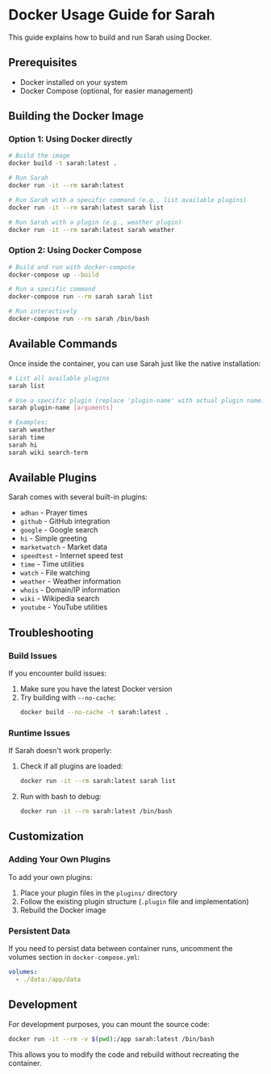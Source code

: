 # Docker Usage Guide for Sarah

This guide explains how to build and run Sarah using Docker.

## Prerequisites

- Docker installed on your system
- Docker Compose (optional, for easier management)

## Building the Docker Image

### Option 1: Using Docker directly

```bash
# Build the image
docker build -t sarah:latest .

# Run Sarah
docker run -it --rm sarah:latest

# Run Sarah with a specific command (e.g., list available plugins)
docker run -it --rm sarah:latest sarah list

# Run Sarah with a plugin (e.g., weather plugin)
docker run -it --rm sarah:latest sarah weather
```

### Option 2: Using Docker Compose

```bash
# Build and run with docker-compose
docker-compose up --build

# Run a specific command
docker-compose run --rm sarah sarah list

# Run interactively
docker-compose run --rm sarah /bin/bash
```

## Available Commands

Once inside the container, you can use Sarah just like the native installation:

```bash
# List all available plugins
sarah list

# Use a specific plugin (replace 'plugin-name' with actual plugin name)
sarah plugin-name [arguments]

# Examples:
sarah weather
sarah time
sarah hi
sarah wiki search-term
```

## Available Plugins

Sarah comes with several built-in plugins:

- `adhan` - Prayer times
- `github` - GitHub integration
- `google` - Google search
- `hi` - Simple greeting
- `marketwatch` - Market data
- `speedtest` - Internet speed test
- `time` - Time utilities
- `watch` - File watching
- `weather` - Weather information
- `whois` - Domain/IP information
- `wiki` - Wikipedia search
- `youtube` - YouTube utilities

## Troubleshooting

### Build Issues

If you encounter build issues:

1. Make sure you have the latest Docker version
2. Try building with `--no-cache`:
   ```bash
   docker build --no-cache -t sarah:latest .
   ```

### Runtime Issues

If Sarah doesn't work properly:

1. Check if all plugins are loaded:

   ```bash
   docker run -it --rm sarah:latest sarah list
   ```

2. Run with bash to debug:
   ```bash
   docker run -it --rm sarah:latest /bin/bash
   ```

## Customization

### Adding Your Own Plugins

To add your own plugins:

1. Place your plugin files in the `plugins/` directory
2. Follow the existing plugin structure (`.plugin` file and implementation)
3. Rebuild the Docker image

### Persistent Data

If you need to persist data between container runs, uncomment the volumes section in `docker-compose.yml`:

```yaml
volumes:
  - ./data:/app/data
```

## Development

For development purposes, you can mount the source code:

```bash
docker run -it --rm -v $(pwd):/app sarah:latest /bin/bash
```

This allows you to modify the code and rebuild without recreating the container.

